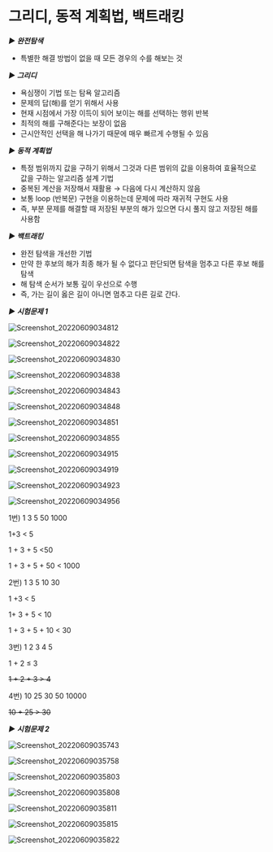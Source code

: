 # 그리디, 동적 계획법, 백트래킹

***▶️ 완전탐색***

- 특별한 해결 방법이 없을 때 모든 경우의 수를 해보는 것

***▶️ 그리디***

- 욕심쟁이 기법 또는 탐욕 알고리즘
- 문제의 답(해)를 얻기 위해서 사용
- 현재 시점에서 가장 이득이 되어 보이는 해를 선택하는 행위 반복
- 최적의 해를 구해준다는 보장이 없음
- 근시안적인 선택을 해 나가기 때문에 매우 빠르게 수행될 수 있음

***▶️ 동적 계획법***

- 특정 범위까지 값을 구하기 위해서 그것과 다른 범위의 값을 이용하여 효율적으로 값을 구하는 알고리즘 설계 기법
- 중복된 계산을 저장해서 재활용 → 다음에 다시 계산하지 않음
- 보통 loop (반복문) 구현을 이용하는데 문제에 따라 재귀적 구현도 사용
- 즉, 부분 문제를 해결할 때 저장된 부분의 해가 있으면 다시 풀지 않고 저장된 해를 사용함

***▶️ 백트래킹***

- 완전 탐색을 개선한 기법
- 만약 한 후보의 해가 최종 해가 될 수 없다고 판단되면 탐색을 멈추고 다른 후보 해를 탐색
- 해 탐색 순서가 보통 깊이 우선으로 수행
- 즉, 가는 길이 옳은 길이 아니면 멈추고 다른 길로 간다.

***▶️ 시험문제 1***

![Screenshot_20220609034812](https://user-images.githubusercontent.com/61955796/172697445-d3c9777a-a09e-4bb2-9af4-23d416ffacb7.jpg)

![Screenshot_20220609034822](https://user-images.githubusercontent.com/61955796/172697483-60a3bed6-960f-4eac-9c99-a37c2043db9d.jpg)

![Screenshot_20220609034830](https://user-images.githubusercontent.com/61955796/172697541-80b88755-6d9a-475d-869f-a579a2a0aca8.jpg)

![Screenshot_20220609034838](https://user-images.githubusercontent.com/61955796/172697563-9d49d66a-f805-4a32-b3c5-499077cf3ad0.jpg)

![Screenshot_20220609034843](https://user-images.githubusercontent.com/61955796/172697581-ed3af7bd-b510-4662-9ace-06a6a83de0a5.jpg)

![Screenshot_20220609034848](https://user-images.githubusercontent.com/61955796/172697604-7cf8cd19-f7a2-4a45-acbb-e5d3108c5352.jpg)

![Screenshot_20220609034851](https://user-images.githubusercontent.com/61955796/172697636-68d84f68-a1d6-4797-8fe3-a0c9ced4df9b.jpg)

![Screenshot_20220609034855](https://user-images.githubusercontent.com/61955796/172697663-7d5ddb57-2f3e-4402-9896-084cd6ee49d2.jpg)

![Screenshot_20220609034915](https://user-images.githubusercontent.com/61955796/172697677-fd32e678-3d29-47b9-9f1d-f2a723d50af5.jpg)

![Screenshot_20220609034919](https://user-images.githubusercontent.com/61955796/172697690-652db899-e8ab-4706-83e6-2a5bb966ea52.jpg)

![Screenshot_20220609034923](https://user-images.githubusercontent.com/61955796/172697700-2104fe85-44eb-455a-9bb1-2702d405e6c3.jpg)

![Screenshot_20220609034956](https://user-images.githubusercontent.com/61955796/172697727-f8464b25-db48-4bdf-9380-fb2e235629a7.jpg)

1번) 1 3 5 50 1000

1+3 < 5

1 + 3 + 5 <50

1 + 3 + 5 + 50 < 1000

2번) 1 3 5 10 30

1 +3 < 5

1+ 3 + 5 < 10

1 + 3 + 5 + 10 < 30

3번) 1 2 3 4 5

1 + 2 ≤ 3

~~1 + 2 + 3 > 4~~

4번) 10 25 30 50 10000

~~10 + 25 > 30~~

***▶️ 시험문제 2***

![Screenshot_20220609035743](https://user-images.githubusercontent.com/61955796/172697770-9ee79f28-ac59-4490-a532-f11a0f74551a.jpg)

![Screenshot_20220609035758](https://user-images.githubusercontent.com/61955796/172697781-35544b01-4bff-49d6-8c99-bb1d10c7b1b9.jpg)

![Screenshot_20220609035803](https://user-images.githubusercontent.com/61955796/172697811-ef9342b3-fe94-4977-aae7-4298b2235090.jpg)

![Screenshot_20220609035808](https://user-images.githubusercontent.com/61955796/172697830-fd0b2532-8984-4f9b-bc1c-6167007f2cd7.jpg)

![Screenshot_20220609035811](https://user-images.githubusercontent.com/61955796/172697842-c12a7896-27d4-4c97-a998-8b9d190ba22b.jpg)

![Screenshot_20220609035815](https://user-images.githubusercontent.com/61955796/172697853-16157da4-0d58-447d-bc35-761cb1217c4e.jpg)

![Screenshot_20220609035822](https://user-images.githubusercontent.com/61955796/172697872-3eab5d06-6843-4c2a-b661-16911adf88fd.jpg)
